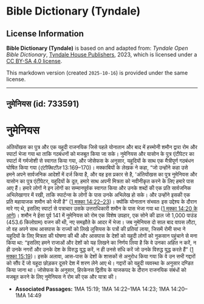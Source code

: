 # Bible Dictionary (Tyndale)

## License Information

**Bible Dictionary (Tyndale)** is based on and adapted from: _Tyndale Open Bible Dictionary_, [Tyndale House Publishers](https://tyndaleopenresources.com/), 2023, which is licensed under a [CC BY-SA 4.0 license](https://creativecommons.org/licenses/by-sa/4.0/legalcode.en).

This markdown version (created `2025-10-16`) is provided under the same license.



--------------------------------

## नुमेनियस (id: 733591)

नुमेनियस
========

अंतियोंखस का पुत्र और एक यहूदी राजनयिक जिसे पहले योनातान और बाद में हस्मोनी शमौन द्वारा रोम और स्पार्टा भेजा गया था ताकि गठबंधनों को मजबूत किया जा सके। नुमेनियस और यासोन के पुत्र एंटीपेटर का स्पार्टा में गर्मजोशी से स्वागत किया गया, और जोसेफस के अनुसार, यहूदियों के साथ एक मैत्रीपूर्ण गठबंधन घोषित किया गया (*एंटीक्विटीज़* 13:169–170\)। मक्काबियों के लेखक ने कहा, “जो उन्होंने कहा उसे हमने अपने सार्वजनिक आदेशों में दर्ज किया है, और वह इस प्रकार से है, 'अंतियोंखस का पुत्र नुमेनियस और यासोन का पुत्र एंटीपेटर, यहूदियों के दूत, हमारे साथ अपनी मित्रता को नवीनीकृत करने के लिए हमारे पास आए हैं। हमारे लोगों ने इन लोगों का सम्मानपूर्वक स्वागत किया और उनके शब्दों की एक प्रति सार्वजनिक अभिलेखागार में रखी, ताकि स्पार्टन्स के लोगों के पास उनके अभिलेख हो सके। और उन्होंने इसकी एक प्रति महायाजक शमौन को भेजी है” ([1 मक्का 14:22–23](https://ref.ly/1Macc14:22-1Macc14:23))। क्योंकि योनातान संभवतः इस उद्देश्य के दौरान मारे गए थे, इसलिए स्पार्टा से पत्राचार उसके उत्तराधिकारी शमौन के पास भेजा गया था ([1 मक्का 14:20 के आगे](https://ref.ly/1Macc14:20-1Macc14:49))। शमौन ने ईसा पूर्व 141 में नुमेनियस को रोम एक विशेष उपहार, एक सोने की ढाल जो 1,000 पाउंड (453\.6 किलोग्राम) वजन की थी, नए समझौते के आदर में भेजा। जब नुमेनियस दो साल बाद वापस लौटा, तो वह अपने साथ आसपास के राज्यों को लिखे लुसियस के पत्रों की प्रतियां लाया, जिसमें रोमी सभा ने यहूदियों के लिए मित्रता की घोषणा की थी और आसपास के देशों को यहूदी लोगों को नुकसान पहुंचाने से मना किया था: “इसलिए हमने राजाओं और देशों को यह लिखने का निर्णय लिया है कि वे उनका अहित न करें, न ही उनके नगरों और उनके देश के विरुद्ध युद्ध करें, न ही उनसे संधि करें जो उनके विरुद्ध युद्ध करते हैं” ([1 मक्का 15:19](https://ref.ly/1Macc15:19))। इसके अलावा, आस\-पास के देशों के शासकों से अनुरोध किया गया कि वे उन सभी गद्दारों को सौंप दें जो यहूदा छोड़कर दूसरे देश में शरण लेने आए थे। गद्दारों को यहूदी व्यवस्था के अनुसार दण्डित किया जाना था। जोसेफस के अनुसार, हिरकेनस द्वितीय के याजकपद के दौरान राजनयिक संबंधों को मजबूत करने के लिए नुमेनियस ने रोम की एक और यात्रा की।

* **Associated Passages:** 1MA 15:19; 1MA 14:22–1MA 14:23; 1MA 14:20–1MA 14:49

